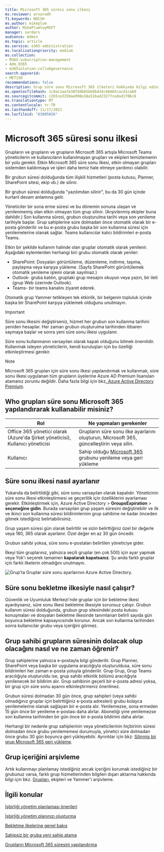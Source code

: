 ```yaml
---
title: Microsoft 365 süresi sonu ilkesi
ms.reviewer: arvaradh
f1.keywords: NOCSH
ms.author: mikeplum
author: MikePlumleyMSFT
manager: serdars
audience: Admin
ms.topic: article
ms.service: o365-administration
ms.localizationpriority: medium
ms.collection:
- M365-subscription-management
- Adm_O365
- m365solution-collabgovernance
search.appverid:
- MET150
recommendations: false
description: Grup süre sonu Microsoft 365 ilkeleri hakkında bilgi edinin.
ms.openlocfilehash: 1c0ac1aa7e38fddb85bb9b434c46665cacd1ca69
ms.sourcegitcommit: c2b5ce3150ae998e18a51bad23277cedad1f06c6
ms.translationtype: MT
ms.contentlocale: tr-TR
ms.lasthandoff: 11/17/2021
ms.locfileid: "63005026"
---
```

# <a name="microsoft-365-group-expiration-policy"></a>Microsoft 365 süresi sonu ilkesi

Grupların ve grupların ve grupların Microsoft 365 artışla Microsoft Teams yöneticilerin ve kullanıcıların kullanılmayan grupları ve ekipleri temizlemenin bir yolu gerekir. Etkin Microsoft 365 süre sonu ilkesi, etkin olmayan grupları sistemden kaldırmaya ve işleri daha temiz hale etmeye yardımcı olabilir.

Bir grubun süresi dolduğunda tüm ilişkili hizmetleri (posta kutusu, Planner, SharePoint sitesi, ekip vb.) de silinir.

Bir grubun süresi dolduğunda "yazılımdan silinir", bu da 30 gün içinde kurtarıl devam anlamına gelir.

Yöneticiler bir sona erme süresi ve bu dönemin sonuna ulaşan ve yenilenmemiş olan etkin olmayan tüm grup silinir. (Arşivlenmiş ekipler buna dahildir.) Son kullanma süresi, grubun oluşturulma tarihi veya son yenileme tarihiyle başlar. Grup sahiplerine süre dolmadan önce otomatik olarak bir e-posta gönderilir ve bu e-posta grubu başka bir son kullanma süresi için yenilemelerine olanak sağlar. Teams kullanıcılar kalıcı bildirimleri e-posta Teams.

Etkin bir şekilde kullanım halinde olan gruplar otomatik olarak yenilenir. Aşağıdaki eylemlerden herhangi biri grubu otomatik olarak yeniler:
- SharePoint: Dosyaları görüntüleme, düzenleme, indirme, taşıma, paylaşma veya karşıya yükleme. (Sayfa SharePoint görüntülemek otomatik yenileme işlemi olarak sayılmaz.)
- Outlook- gruba katılın, gruptaki grup mesajını okuyun veya yazın, bir ileti (grup Web üzerinde Outlook).
- Teams- bir teams kanalını ziyaret ederek.

Otomatik grup Yammer tetikleyen tek etkinlik, bir belgenin topluluk içinde başka bir SharePoint karşıya yüklemek olduğunu unutmayın.

> [!IMPORTANT]
> Süre sonu ilkesini değiştirseniz, hizmet her grubun son kullanma tarihini yeniden hesaplar. Her zaman grubun oluşturulma tarihinden itibaren saymaya başlar ve sonra yeni süre sonu ilkesi uygulanır.

Süre sonu kullanmanın varsayılan olarak kapalı olduğunu bilmek önemlidir. Kullanmak isteyen yöneticilerin, kendi kuruluşları için bu özelliği etkinleştirmesi gerekir.

> [!NOTE]
> Microsoft 365 grupları için süre sonu ilkesi yapılandırmak ve kullanmak, süre sonu ilkesi uygulanan tüm grupların üyelerine Azure AD Premium lisansları atamanız zorunlu değildir. Daha fazla bilgi için bkz[. Azure Active Directory Premium](/azure/active-directory/active-directory-get-started-premium).

## <a name="who-can-configure-and-use-the-microsoft-365-groups-expiration-policy"></a>Who grupları süre sonu Microsoft 365 yapılandırarak kullanabilir misiniz?

|Rol|Ne yapmaları gerekenler|
|---------|---------|
|Office 365 yönetici olarak (Azure'da Şirket yöneticisi), Kullanıcı yöneticisi|Grupların süre sonu ilke ayarlarını oluşturun, Microsoft 365, güncelleştirin veya silin.|
|Kullanıcı|Sahip olduğu [Microsoft 365](/azure/active-directory/users-groups-roles/groups-restore-deleted) grubunu yenileme veya geri yükleme|

## <a name="how-to-set-the-expiration-policy"></a>Süre sonu ilkesi nasıl ayarlanır

Yukarıda da belirtildiği gibi, süre sonu varsayılan olarak kapalıdır. Yöneticinin süre sonu ilkesi etkinleştirmesi ve geçerlilik için özelliklerini ayarlaması gerekir. Etkinleştirmek için, Azure Active Directory  > **GroupsExpiration** >  **seçeneğine gidin**. Burada varsayılan grup yaşam süresini değiştirebilir ve ilk ve ikinci son kullanma süresi bildirimlerinin grup sahibine ne kadar önceden gitmek istediğiniz belirtabilirsiniz.

Grup yaşam süresi gün olarak belirtilir ve sizin belirttiğiniz özel bir değerle veya 180, 365 olarak ayarlanır. Özel değer en az 30 gün öncedir.

Grubun sahibi yoksa, süre sonu e-postaları belirtilen yöneticiye gider.

İlkeyi tüm gruplarınız, yalnızca seçili gruplar (en çok 500) için ayar yapmak veya Yok'ı seçerek tamamen **kapatarak kapatsanız**. Şu anda farklı gruplar için farklı ilkelerin olmadığını unutmayın.

![Grup'ta Gruplar süre sonu ayarlarının Azure Active Directory.](../media/azure-groups-expiration-settings.png)

## <a name="how-expiry-works-with-the-retention-policy"></a>Süre sonu bekletme ilkesiyle nasıl çalışır?

Güvenlik ve Uyumluluk Merkezi'nde gruplar için bir bekletme ilkesi ayardıysanız, süre sonu ilkesi bekletme ilkesiyle sorunsuz çalışır. Grubun kullanım süresi dolduğunda, grubun grup sitesindeki posta kutusu konuşmaları ve dosyaları bekletme ilkesinde tanımlanan belirli sayıda gün boyunca bekletme kapsayıcısinde korunur. Ancak son kullanma tarihinden sonra kullanıcılar grubu veya içeriğini görmez.

## <a name="how-and-when-a-group-owner-learns-if-their-groups-are-going-to-expire"></a>Grup sahibi grupların süresinin dolacak olup olacağını nasıl ve ne zaman öğrenir?

Grup sahiplerine yalnızca e-postayla bilgi gönderilir. Grup Planner, SharePoint veya başka bir uygulama aracılığıyla oluşturuldusa, süre sonu bildirimleri her zaman e-posta yoluyla gönderilir. Grup Grup, Grup Teams aracılığıyla oluşturuldu ise, grup sahibi etkinlik bölümü aracılığıyla yenilenecek bir bildirim alır. Grup sahibinin geçerli bir e-posta adresi yoksa, bir grup için süre sonu ayarını etkinleştirmeniz önerilmez.

Grubun süresi dolmadan 30 gün önce, grup sahipleri (veya sahibi olmadığınız gruplar için belirttiğiniz e-posta adresleri) grubu kolayca yenilemelerine olanak sağlayan bir e-posta alır. Yenilemezse, sona ermeden 15 gün önce bir yenileme e-postası daha alırlar. Aboneliği yine yenilemezse son kullanma tarihinden bir gün önce bir e-posta bildirimi daha alırlar.

Herhangi bir nedenle grup sahiplerinin veya yöneticilerinin hiçbirinin süresi dolmadan önce grubu yenilememesi durumuyla, yönetici süre dolmadan önce grubu 30 gün boyunca geri yükleyebilir. Ayrıntılar için bkz: [Silinmiş bir grup Microsoft 365 geri yükleme](https://support.office.com/article/restore-a-deleted-office-365-group-b7c66b59-657a-4e1a-8aa0-8163b1f4eb54).

## <a name="archiving-group-contents"></a>Grup içeriğini arşivleme

Artık kullanmayı planlamay istediğiniz ancak içeriğini korumak istediğiniz bir grubunuz varsa, farklı grup hizmetlerinden bilgileri dışarı aktarma hakkında bilgi için bkz. [Grupları,](end-life-cycle-groups-teams-sites-yammer.md) ekipleri ve Yammer'i arşivleme.

## <a name="related-topics"></a>İlgili konular

[İşbirliği yönetim planlaması önerileri](collaboration-governance-overview.md#collaboration-governance-planning-recommendations)

[İşbirliği yönetim planınızı oluşturma](collaboration-governance-first.md)

[Bekletme ilkelerine genel bakış](https://support.office.com/article/5e377752-700d-4870-9b6d-12bfc12d2423)

[Sahipsiz bir gruba yeni sahip atama](https://support.office.com/article/86bb3db6-8857-45d1-95c8-f6d540e45732)

[Grupların Microsoft 365 süresini yapılandırma](/azure/active-directory/active-directory-groups-lifecycle-azure-portal)
